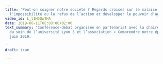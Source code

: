 ```yaml
---
title: 'Peut-on soigner notre société ? Regards croisés sur le malaise social :  dépasser
  l’impossibilité ou le refus de l’action et développer le pouvoir d’agir.'
video_id: L_l1M5OwTHA
date: 2019-06-11T00:00:00+02:00
text_summary: 'Conférence-débat organisée en partenariat avec la chaire Valeur(s)
  du soin de l’université Lyon 3 et l’association « Comprendre notre époque » le 11
  juin 2019.

'
draft: true

---
```

